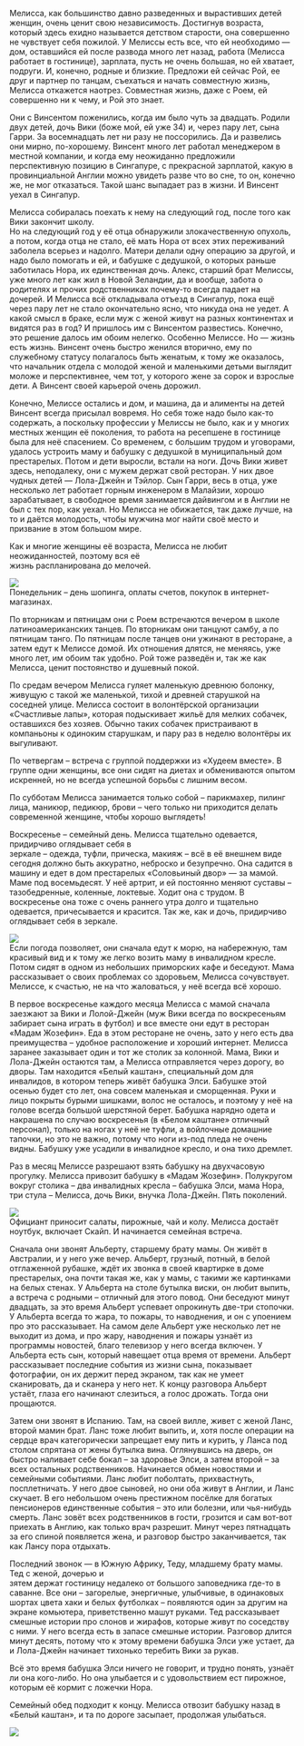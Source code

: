 Мелисса, как большинство давно разведенных и вырастивших детей женщин, очень ценит свою независимость. Достигнув возраста, который здесь ехидно называется детством старости, она совершенно не чувствует себя пожилой. У Мелиссы есть все, что ей необходимо — дом, оставшийся ей после развода много лет назад, работа (Мелисса работает в гостинице), зарплата, пусть не очень большая, но ей хватает, подруги. И, конечно, родные и близкие. Предложи ей сейчас Рой, ее друг и партнер по танцам, съехаться и начать совместную жизнь, Мелисса откажется наотрез. Совместная жизнь, даже с Роем, ей совершенно ни к чему, и Рой это знает.

Они с Винсентом поженились, когда им было чуть за двадцать. Родили двух детей, дочь Вики (боже мой, ей уже 34) и, через пару лет, сына Гарри. За восемнадцать лет ни разу не поссорились. Да и развелись они мирно, по-хорошему. Винсент много лет работал менеджером в местной компании, и когда ему неожиданно предложили перспективную позицию в Сингапуре, с прекрасной зарплатой, какую в провинциальной Англии можно увидеть разве что во сне, то он, конечно же, не мог отказаться. Такой шанс выпадает раз в жизни. И Винсент уехал в Сингапур.

Мелисса собиралась поехать к нему на следующий год, после того как Вики закончит школу.  
Но на следующий год у её отца обнаружили злокачественную опухоль, а потом, когда отца не стало, её мать Нора от всех этих переживаний заболела всерьез и надолго. Матери делали одну операцию за другой, и надо было помогать и ей, и бабушке с дедушкой, о которых раньше заботилась Нора, их единственная дочь. Алекс, старший брат Мелиссы, уже много лет как жил в Новой Зеландии, да и вообще, забота о родителях и прочих родственниках почему-то всегда падает на дочерей. И Мелисса всё откладывала отъезд в Сингапур, пока ещё через пару лет не стало окончательно ясно, что никуда она не уедет. А какой смысл в браке, если муж с женой живут на разных континентах и видятся раз в год? И пришлось им с Винсентом развестись. Конечно, это решение далось им обоим нелегко. Особенно Мелиссе. Но — жизнь есть жизнь. Винсент очень быстро женился вторично, ему по служебному статусу полагалось быть женатым, к тому же оказалось, что начальник отдела с молодой женой и маленькими детьми выглядит моложе и перспективнее, чем тот, у которого жене за сорок и взрослые дети. А Винсент своей карьерой очень дорожил.

Конечно, Мелиссе остались и дом, и машина, да и алименты на детей Винсент всегда присылал вовремя. Но себя тоже надо было как-то содержать, а поскольку профессии у Мелиссы не было, как и у многих местных женщин её поколения, то работа на ресепшене в гостинице была для неё спасением. Со временем, с большим трудом и уговорами, удалось устроить маму и бабушку с дедушкой в муниципальный дом престарелых. Потом и дети выросли, встали на ноги. Дочь Вики живет здесь, неподалеку, они с мужем держат свой ресторан. У них двое чудных детей — Лола-Джейн и Тэйлор. Сын Гарри, весь в отца, уже несколько лет работает горным инженером в Малайзии, хорошо зарабатывает, в свободное время занимается дайвингом и в Англии не был с тех пор, как уехал. Но Мелисса не обижается, так даже лучше, на то и даётся молодость, чтобы мужчина мог найти своё место и призвание в этом большом мире.

Как и многие женщины её возраста, Мелисса не любит неожиданностей, поэтому вся её  
жизнь распланирована до мелочей.

![](https://assets.discours.io/unsafe/900x/production/image/a8898d70-a54a-11e8-bfc7-9b5979ddfe3f.jpeg)  
Понедельник – день шопинга, оплаты счетов, покупок в интернет-магазинах.

По вторникам и пятницам они с Роем встречаются вечером в школе латиноамериканских танцев. По вторникам они танцуют самбу, а по пятницам танго. По пятницам после танцев они ужинают в ресторане, а затем едут к Мелиссе домой. Их отношения длятся, не меняясь, уже много лет, им обоим так удобно. Рой тоже разведён и, так же как Мелисса, ценит постоянство и душевный покой.

По средам вечером Мелисса гуляет маленькую древнюю болонку, живущую с такой же маленькой, тихой и древней старушкой на соседней улице. Мелисса состоит в волонтёрской организации «Счастливые лапы», которая подыскивает жильё для мелких собачек, оставшихся без хозяев. Обычно таких собачек пристраивают в компаньоны к одиноким старушкам, и пару раз в неделю волонтёры их выгуливают.

По четвергам – встреча с группой поддержки из «Худеем вместе». В группе одни женщины, все они сидят на диетах и обмениваются опытом искренней, но не всегда успешной борьбы с лишним весом.

По субботам Мелисса занимается только собой – парикмахер, пилинг лица, маникюр, педикюр, брови – чего только ни приходится делать современной женщине, чтобы хорошо выглядеть!

Воскресенье – семейный день. Мелисса тщательно одевается, придирчиво оглядывает себя в  
зеркале – одежда, туфли, прическа, макияж – всё в её внешнем виде сегодня должно быть аккуратно, неброско и безупречно. Она садится в машину и едет в дом престарелых «Соловьиный двор» — за мамой. Маме под восемьдесят. У неё артрит, и ей постоянно меняют суставы – тазобедренные, коленные, локтевые. Ходит она с трудом. В воскресенье она тоже с очень раннего утра долго и тщательно одевается, причесывается и красится. Так же, как и дочь, придирчиво оглядывает себя в зеркале.

![](https://assets.discours.io/unsafe/900x/production/image/a8e4f3e0-a54a-11e8-bfc7-9b5979ddfe3f.jpeg)  
Если погода позволяет, они сначала едут к морю, на набережную, там красивый вид и к тому же легко возить маму в инвалидном кресле. Потом сидят в одном из небольших приморских кафе и беседуют. Мама рассказывает о своих проблемах со здоровьем, Мелисса сочувствует. Мелиссе, к счастью, не на что жаловаться, у неё всегда всё хорошо.

В первое воскресенье каждого месяца Мелисса с мамой сначала заезжают за Вики и Лолой-Джейн (муж Вики всегда по воскресеньям забирает сына играть в футбол) и все вместе они едут в ресторан «Мадам Жозефин». Еда в этом ресторане не очень, зато у него есть два преимущества – удобное расположение и хороший интернет. Мелисса заранее заказывает один и тот же столик за колонной. Мама, Вики и Лола-Джейн остаются там, а Мелисса отправляется через дорогу, во дворы. Там находится «Белый каштан», специальный дом для инвалидов, в котором теперь живёт бабушка Элси. Бабушке этой осенью будет сто лет, она совсем маленькая и сморщенная. Руки и лицо покрыты бурыми шишками, волос не осталось, и поэтому у неё на голове всегда большой шерстяной берет. Бабушка нарядно одета и накрашена по случаю воскресенья (в «Белом каштане» отличный персонал), только на ногах у неё не туфли, а войлочные домашние тапочки, но это не важно, потому что ноги из-под пледа не очень видны. Бабушку уже усадили в инвалидное кресло, и она тихо дремлет.

Раз в месяц Мелиссе разрешают взять бабушку на двухчасовую прогулку. Мелисса привозит бабушку в «Мадам Жозефин». Полукругом вокруг столика – два инвалидных кресла – бабушка Элси, мама Нора, три стула – Мелисса, дочь Вики, внучка Лола-Джейн. Пять поколений. 

![](https://assets.discours.io/unsafe/900x/production/image/a93759a0-a54a-11e8-bfc7-9b5979ddfe3f.jpeg)  
Официант приносит салаты, пирожные, чай и колу. Мелисса достаёт ноутбук, включает Скайп. И начинается семейная встреча.

Сначала они звонят Альберту, старшему брату мамы. Он живёт в Австралии, и у него уже вечер. Альберт, грузный, потный, в белой отглаженной рубашке, ждёт их звонка в своей квартирке в доме престарелых, она почти такая же, как у мамы, с такими же картинками на белых стенах. У Альберта на столе бутылка виски, он любит выпить, а встреча с родными – отличный для этого повод. Они беседуют минут двадцать, за это время Альберт успевает опрокинуть две-три стопочки. У Альберта всегда то жара, то пожары, то наводнения, и он с упоением про это рассказывает. На самом деле Альберт уже несколько лет не выходит из дома, и про жару, наводнения и пожары узнаёт из программы новостей, благо телевизор у него всегда включен. У Альберта есть сын, который навещает отца время от времени. Альберт рассказывает последние события из жизни сына, показывает фотографии, он их держит перед экраном, так как не умеет сканировать, да и сканера у него нет. К концу разговора Альберт устаёт, глаза его начинают слезиться, а голос дрожать. Тогда они прощаются.

Затем они звонят в Испанию. Там, на своей вилле, живет с женой Ланс, второй мамин брат. Ланс тоже любит выпить, и, хотя после операции на сердце врач категорически запрещает ему пить и курить, у Ланса под столом спрятана от жены бутылка вина. Оглянувшись на дверь, он быстро наливает себе бокал – за здоровье Элси, а затем второй – за всех остальных родственников. Начинается обмен новостями и семейными событиями. Ланс любит поболтать, прихвастнуть, посплетничать. У него двое сыновей, но они оба живут в Англии, и Ланс скучает. В его небольшом очень престижном посёлке для богатых пенсионеров единственные события – это или болезни, или чья-нибудь смерть. Ланс зовёт всех родственников в гости, грозится и сам вот-вот приехать в Англию, как только врач разрешит. Минут через пятнадцать за его спиной появляется жена, и разговор быстро заканчивается, так как Лансу пора отдыхать.

Последний звонок — в Южную Африку, Теду, младшему брату мамы. Тед с женой, дочерью и  
зятем держат гостиницу недалеко от большого заповедника где-то в саванне. Все они – загорелые, энергичные, улыбчивые, в одинаковых шортах цвета хаки и белых футболках – появляются один за другим на экране комьютера, приветственно машут руками. Тед рассказывает смешные истории про слонов и жирафов, которые живут по соседству с ними. У него всегда есть в запасе смешные истории. Разговор длится минут десять, потому что к этому времени бабушка Элси уже устает, да и Лола-Джейн начинает тихонько теребить Вики за рукав.

Всё это время бабушка Элси ничего не говорит, и трудно понять, узнаёт ли она кого-либо. Но она улыбается и с удовольствием ест пирожное, которым её кормит с ложечки Нора.

Семейный обед подходит к концу. Мелисса отвозит бабушку назад в «Белый каштан», и та по дороге засыпает, продолжая улыбаться.

![](https://assets.discours.io/unsafe/900x/production/image/a9ae8570-a54a-11e8-bfc7-9b5979ddfe3f.jpeg)  


